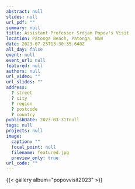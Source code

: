 ```yaml
---
abstract: null
slides: null
url_pdf: ""
summary: null
title: Assistant Professor Srdjan Popov's Visit
location: Patonga Beach, Patonga, NSW
date: 2023-07-25T13:30:35.648Z
all_day: false
event: null
event_url: null
featured: null
authors: null
url_video: ""
url_slides: ""
address:
  ? street
  ? city
  ? region
  ? postcode
  ? country
publishDate: 2023-03-31Tnull
tags: null
projects: null
image:
  caption: ""
  focal_point: null
  filename: featured.jpg
  preview_only: true
url_code: ""
---
```


{{< gallery album="popovvisit2023" >}}
